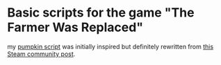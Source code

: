 # Basic scripts for the game "The Farmer Was Replaced"

my [pumpkin script](get_pumpkin) was initially inspired but definitely rewritten from [this Steam community post](https://steamcommunity.com/app/2060160/discussions/0/6369856944156757727/).
